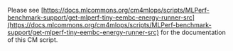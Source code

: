 Please see [https://docs.mlcommons.org/cm4mlops/scripts/MLPerf-benchmark-support/get-mlperf-tiny-eembc-energy-runner-src](https://docs.mlcommons.org/cm4mlops/scripts/MLPerf-benchmark-support/get-mlperf-tiny-eembc-energy-runner-src) for the documentation of this CM script.

